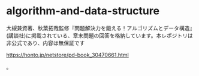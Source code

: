 # algorithm-and-data-structure

大槻兼資著、秋葉拓哉監修『問題解決力を鍛える！アルゴリズムとデータ構造』(講談社)に掲載されている、章末問題の回答を格納しています。本レポジトリは非公式であり、内容は無保証です

https://honto.jp/netstore/pd-book_30470661.html

。

